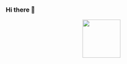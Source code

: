 ### Hi there 👋
<div id="header" align="center">
  <img src="[https://media.giphy.com/media/M9gbBd9nbDrOTu1Mqx/giphy.gif](https://wallpapercave.com/wp/wp10261344.jpg)" width="100"/>
</div>
